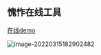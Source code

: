 ## 愧怍在线工具

[在线demo](http://tools.kuizuo.cn/)

![image-20220315182902482](https://img.kuizuo.cn/tools.png)
